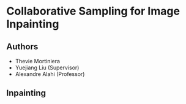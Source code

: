 # Collaborative Sampling for Image Inpainting

## Authors 

- Thevie Mortiniera
- Yuejiang Liu (Supervisor)
- Alexandre Alahi (Professor)


## Inpainting


<p float="left">
  <img src="../master/assets/inpaint0.png width=0.2>
  <img src="../master/assets/inpaint1.png" width=0.2>
  <img src="../master/assets/inpaint2.png" width=0.2>
</p>

